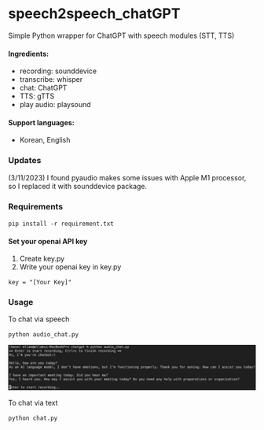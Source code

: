# speech2speech_chatGPT
Simple Python wrapper for ChatGPT with speech modules (STT, TTS)  
#### Ingredients: 
- recording: sounddevice
- transcribe: whisper
- chat: ChatGPT
- TTS: gTTS
- play audio: playsound

#### Support languages:
- Korean, English

### Updates
(3/11/2023) I found pyaudio makes some issues with Apple M1 processor, so I replaced it with sounddevice package.

### Requirements
```
pip install -r requirement.txt
```
#### Set your openai API key
1. Create key.py 
2. Write your openai key in key.py
```
key = "[Your Key]"
```

### Usage
To chat via speech 
```
python audio_chat.py
```

![example](example.png)

To chat via text 
```
python chat.py
```

